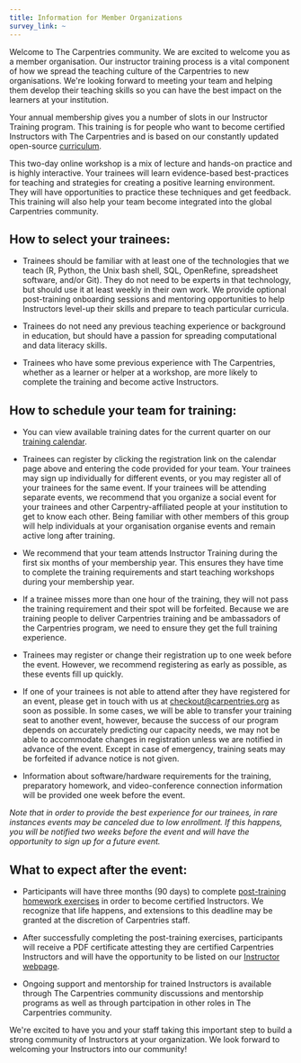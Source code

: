 ```yaml
---
title: Information for Member Organizations
survey_link: ~
---
```


Welcome to The Carpentries community. We are excited to welcome you as a member organisation. Our instructor training process is a vital component of how we spread the teaching culture of the Carpentries to new organisations. We're looking forward to meeting your team and helping them develop their teaching skills so you can have the best impact on the learners at your institution.

Your annual membership gives you a number of slots in our Instructor Training program. This training is for people who want to become certified Instructors with The Carpentries and is based on our constantly updated open-source [curriculum](https://carpentries.github.io/instructor-training/).

This two-day online workshop is a mix of lecture and hands-on practice and is highly interactive. Your trainees will learn evidence-based best-practices for teaching and strategies for creating a positive learning environment. They will have opportunities to practice these techniques and get feedback. This training will also help your team become integrated into the global Carpentries community.

## How to select your trainees:

- Trainees should be familiar with at least one of the technologies that we teach (R, Python, the Unix bash shell, SQL, OpenRefine, spreadsheet software, and/or Git). They do not need to be experts in that technology, but should use it at least weekly in their own work. We provide optional post-training onboarding sessions and mentoring opportunities to help Instructors level-up their skills and prepare to teach particular curricula.

- Trainees do not need any previous teaching experience or background in education, but should have a passion for spreading computational and data literacy skills.

- Trainees who have some previous experience with The Carpentries, whether as a learner or helper at a workshop, are more likely to complete the training and become active Instructors.

## How to schedule your team for training:

- You can view available training dates for the current quarter on our [training calendar](https://carpentries.github.io/instructor-training/training_calendar/).

- Trainees can register by clicking the registration link on the calendar page above and entering the code provided for your team. Your trainees may sign up individually for different events, or you may register all of your trainees for the same event. If your trainees will be attending separate events, we recommend that you organize a social event for your trainees and other Carpentry-affiliated people at your institution to get to know each other. Being familiar with other members of this group will help individuals at your organisation organise events and remain active long after training.

- We recommend that your team attends Instructor Training during the first six months of your membership year. This ensures they have time to complete the training requirements and start teaching workshops during your membership year.

- If a trainee misses more than one hour of the training, they will not pass the training requirement and their spot will be forfeited. Because we are training people to deliver Carpentries training and be ambassadors of the Carpentries program, we need to ensure they get the full training experience.

- Trainees may register or change their registration up to one week before the event. However, we recommend registering as early as possible, as these events fill up quickly.

- If one of your trainees is not able to attend after they have registered for an event, please get in touch with us at [checkout@carpentries.org](mailto:checkout@carpentries.org) as soon as possible. In some cases, we will be able to transfer your training seat to another event, however, because the success of our program depends on accurately predicting our capacity needs, we may not be able to accommodate changes in registration unless we are notified in advance of the event. Except in case of emergency, training seats may be forfeited if advance notice is not given.

- Information about software/hardware requirements for the training, preparatory homework, and video-conference connection information will be provided one week before the event.

*Note that in order to provide the best experience for our trainees, in rare instances events may be canceled due to low enrollment.  If this happens, you will be notified two weeks before the event and will have the opportunity to sign up for a future event.*

## What to expect after the event:

- Participants will have three months (90 days) to complete [post-training homework exercises](http://carpentries.github.io/instructor-training/checkout/) in order to become certified Instructors. We recognize that life happens, and extensions to this deadline may be granted at the discretion of Carpentries staff.

- After successfully completing the post-training exercises, participants will receive a PDF certificate attesting they are certified Carpentries Instructors and will have the opportunity to be listed on our [Instructor webpage](https://carpentries.org/instructors/).

- Ongoing support and mentorship for trained Instructors is available through The Carpentries community discussions and mentorship programs
  as well as through partcipation in other roles in The Carpentries community.

We're excited to have you and your staff taking this important step to build a strong community of Instructors at your organization. We look forward to welcoming your Instructors into our community!


